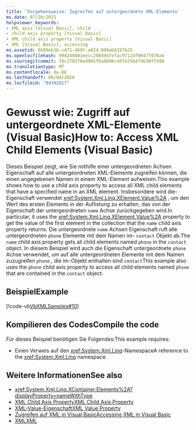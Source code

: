 ```yaml
---
title: 'Vorgehensweise: Zugreifen auf untergeordnete XML-Elemente'
ms.date: 07/20/2015
helpviewer_keywords:
- XML axis [Visual Basic], child
- child axis property [Visual Basic]
- XML child axis property [Visual Basic]
- XML [Visual Basic], accessing
ms.assetid: 6689eb36-c471-469f-a82d-099ab8197b25
ms.openlocfilehash: 994249801eecc2984947efac9712df0047f076a4
ms.sourcegitcommit: f8c270376ed905f6a8896ce0fe25b4f4b38ff498
ms.translationtype: MT
ms.contentlocale: de-DE
ms.lasthandoff: 06/04/2020
ms.locfileid: "84392817"
---
```

# <a name="how-to-access-xml-child-elements-visual-basic"></a><span data-ttu-id="1fc04-102">Gewusst wie: Zugriff auf untergeordnete XML-Elemente (Visual Basic)</span><span class="sxs-lookup"><span data-stu-id="1fc04-102">How to: Access XML Child Elements (Visual Basic)</span></span>
<span data-ttu-id="1fc04-103">Dieses Beispiel zeigt, wie Sie mithilfe einer untergeordneten Achsen Eigenschaft auf alle untergeordneten XML-Elemente zugreifen können, die einen angegebenen Namen in einem XML-Element aufweisen.</span><span class="sxs-lookup"><span data-stu-id="1fc04-103">This example shows how to use a child axis property to access all XML child elements that have a specified name in an XML element.</span></span> <span data-ttu-id="1fc04-104">Insbesondere wird die-Eigenschaft verwendet <xref:System.Xml.Linq.XElement.Value%2A> , um den Wert des ersten Elements in der Auflistung zu erhalten, das von der Eigenschaft der untergeordneten `name` Achse zurückgegeben wird.</span><span class="sxs-lookup"><span data-stu-id="1fc04-104">In particular, it uses the <xref:System.Xml.Linq.XElement.Value%2A> property to get the value of the first element in the collection that the `name` child axis property returns.</span></span> <span data-ttu-id="1fc04-105">Die untergeordnete `name` Achsen Eigenschaft ruft alle untergeordneten `phone` Elemente mit dem Namen im- `contact` Objekt ab.</span><span class="sxs-lookup"><span data-stu-id="1fc04-105">The `name` child axis property gets all child elements named `phone` in the `contact` object.</span></span> <span data-ttu-id="1fc04-106">In diesem Beispiel wird auch die Eigenschaft untergeordnete `phone` Achse verwendet, um auf alle untergeordneten Elemente mit dem Namen zuzugreifen `phone` , die im-Objekt enthalten sind `contact`</span><span class="sxs-lookup"><span data-stu-id="1fc04-106">This example also uses the `phone` child axis property to access all child elements named `phone` that are contained in the `contact` object.</span></span>  
  
## <a name="example"></a><span data-ttu-id="1fc04-107">Beispiel</span><span class="sxs-lookup"><span data-stu-id="1fc04-107">Example</span></span>  
 [!code-vb[VbXMLSamples#10](~/samples/snippets/visualbasic/VS_Snippets_VBCSharp/VbXMLSamples/VB/XMLSamples4.vb#10)]  
  
## <a name="compile-the-code"></a><span data-ttu-id="1fc04-108">Kompilieren des Codes</span><span class="sxs-lookup"><span data-stu-id="1fc04-108">Compile the code</span></span>  
 <span data-ttu-id="1fc04-109">Für dieses Beispiel benötigen Sie Folgendes:</span><span class="sxs-lookup"><span data-stu-id="1fc04-109">This example requires:</span></span>  
  
- <span data-ttu-id="1fc04-110">Einen Verweis auf den <xref:System.Xml.Linq>-Namespace</span><span class="sxs-lookup"><span data-stu-id="1fc04-110">A reference to the <xref:System.Xml.Linq> namespace.</span></span>  
  
## <a name="see-also"></a><span data-ttu-id="1fc04-111">Weitere Informationen</span><span class="sxs-lookup"><span data-stu-id="1fc04-111">See also</span></span>

- <xref:System.Xml.Linq.XContainer.Elements%2A?displayProperty=nameWithType>
- [<span data-ttu-id="1fc04-112">XML Child Axis Property</span><span class="sxs-lookup"><span data-stu-id="1fc04-112">XML Child Axis Property</span></span>](../../../language-reference/xml-axis/xml-child-axis-property.md)
- [<span data-ttu-id="1fc04-113">XML-Value-Eigenschaft</span><span class="sxs-lookup"><span data-stu-id="1fc04-113">XML Value Property</span></span>](../../../language-reference/xml-axis/xml-value-property.md)
- [<span data-ttu-id="1fc04-114">Zugreifen auf XML in Visual Basic</span><span class="sxs-lookup"><span data-stu-id="1fc04-114">Accessing XML in Visual Basic</span></span>](accessing-xml.md)
- [<span data-ttu-id="1fc04-115">XML</span><span class="sxs-lookup"><span data-stu-id="1fc04-115">XML</span></span>](index.md)

